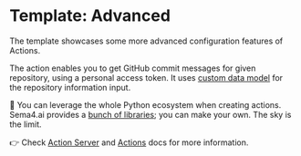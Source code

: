 # Template: Advanced

The template showcases some more advanced configuration features of Actions.

The action enables you to get GitHub commit messages for given repository, using a personal access token. It uses [custom data model](https://github.com/Sema4AI/actions/blob/master/action_server/docs/guides/04-custom-data.md) for the repository information input.

🚀 You can leverage the whole Python ecosystem when creating actions. Sema4.ai provides a [bunch of libraries](https://pypi.org/search/?q=robocorp-); you can make your own. The sky is the limit.

👉 Check [Action Server](https://github.com/Sema4AI/actions/tree/master/action_server/docs) and [Actions](https://github.com/Sema4AI/actions/tree/master/actions/docs) docs for more information.